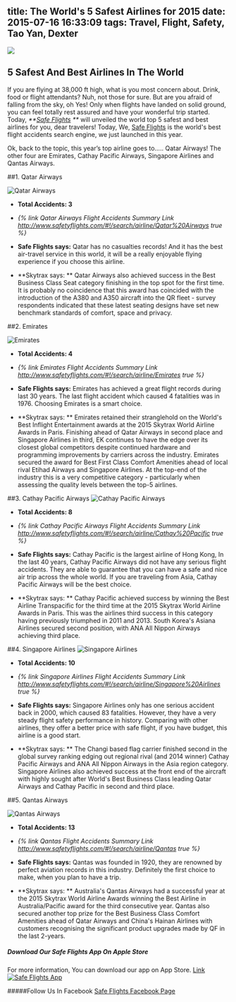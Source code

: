 title: The World's 5 Safest Airlines for 2015
date: 2015-07-16 16:33:09
tags: Travel, Flight, Safety, Tao Yan, Dexter
---
![](https://www.nationalairlines.com/css/images/nationalairlines_3.jpg)

## 5 Safest And Best Airlines In The World 
If you are flying at 38,000 ft high, what is you most concern about. Drink, food or flight attendants? Nuh, not those for sure. But are you afraid of falling from the sky, oh Yes! Only when flights have landed on solid ground, you can feel totally rest assured and have your wonderful trip started. Today, _**[Safe Flights](http://www.safetyflights.com/) **_ will unveiled the world top 5 safest and best airlines for you, dear travelers! Today, We, [Safe Flights](http://www.safetyflights.com/) is the world's best flight accidents search engine, we just launched in this year.

<!-- more --> 
Ok, back to the topic, this year’s top airline goes to…..
Qatar Airways! The other four are Emirates, Cathay Pacific Airways, Singapore Airlines and Qantas Airways.


##1. Qatar Airways

![Qatar Airways](http://www.lowcostholidays.com/blog/wp-content/uploads/2014/10/flightsinternationaluk.co_.uk_.jpg)

* **Total Accidents: 3** 
* _{% link Qatar Airways Flight Accidents Summary Link http://www.safetyflights.com/#!/search/airline/Qatar%20Airways true %}_

* **Safe Flights says:** Qatar has no casualties records! And it has the best air-travel service in this world, it will be a really enjoyable flying experience if you choose this airline.

* **Skytrax says: ** Qatar Airways also achieved success in the Best Business Class Seat category finishing in the top spot for the first time. It is probably no coincidence that this award has coincided with the introduction of the A380 and A350 aircraft into the QR fleet - survey respondents indicated that these latest seating designs have set new benchmark standards of comfort, space and privacy. 

##2. Emirates

![Emirates](http://www.aspireaviation.com/wp-content/uploads/2015/04/Image-1-An-Emirates-Boeing-777-300-ER-aircraft.jpg)

* **Total Accidents: 4** 
* _{% link Emirates Flight Accidents Summary Link http://www.safetyflights.com/#!/search/airline/Emirates true %}_
*  **Safe Flights says:**  Emirates has achieved a great flight records during last 30 years. The last flight accident which caused 4 fatalities was in 1976. Choosing Emirates is a smart choice.

*  **Skytrax says: ** Emirates retained their stranglehold on the World's Best Inflight Entertainment awards at the 2015 Skytrax World Airline Awards in Paris. Finishing ahead of Qatar Airways in second place and Singapore Airlines in third, EK continues to have the edge over its closest global competitors despite continued hardware and programming improvements by carriers across the industry. Emirates secured the award for Best First Class Comfort Amenities ahead of local rival Etihad Airways and Singapore Airlines. At the top-end of the industry this is a very competitive category - particularly when assessing the quality levels between the top-5 airlines.

##3. Cathay Pacific Airways
![Cathay Pacific Airways](http://downloads.cathaypacific.com/cx/aboutus/sd/2012/images/home/img_banner_1.jpg)

* **Total Accidents: 8** 
*  _{% link Cathay Pacific Airways Flight Accidents Summary Link http://www.safetyflights.com/#!/search/airline/Cathay%20Pacific true %}_
*  **Safe Flights says:** Cathay Pacific is the largest airline of Hong Kong, In the last 40 years, Cathay Pacific Airways did not have any serious flight accidents. They are able to guarantee that you can have a safe and nice air trip across the whole world. If you are traveling from Asia, Cathay Pacific Airways will be the best choice.

*  **Skytrax says: ** Cathay Pacific achieved success by winning the Best Airline Transpacific for the third time at the 2015 Skytrax World Airline Awards in Paris. This was the airlines third success in this category having previously triumphed in 2011 and 2013. South Korea's Asiana Airlines secured second position, with ANA All Nippon Airways achieving third place.

##4. Singapore Airlines
![Singapore Airlines](http://flyawaysimulation.com/images/downloadshots/2146-sing-sdbzip-18-sin3.jpg)

* **Total Accidents: 10** 
*  _{% link Singapore Airlines Flight Accidents Summary Link http://www.safetyflights.com/#!/search/airline/Singapore%20Airlines true %}_
*  **Safe Flights says:**  Singapore Airlines only has one serious accident back in 2000, which caused 83 fatalities. However, they have a very steady flight safety performance in history. Comparing with other airlines, they offer a better price with safe flight, if you have budget, this airline is a good start.

*  **Skytrax says: **  The Changi based flag carrier finished second in the global survey ranking edging out regional rival (and 2014 winner) Cathay Pacific Airways and ANA All Nippon Airways in the Asia region category. Singapore Airlines also achieved success at the front end of the aircraft with highly sought after World's Best Business Class leading Qatar Airways and Cathay Pacific in second and third place.

##5. Qantas Airways

![Qantas Airways](https://upload.wikimedia.org/wikipedia/commons/3/38/Qantas_A380-800_VH-OQD_SIN_2011-2-5.png)

* **Total Accidents: 13**  
* _{% link Qantas Flight Accidents Summary Link http://www.safetyflights.com/#!/search/airline/Qantas true %}_
* **Safe Flights says:**  Qantas was founded in 1920, they are renowned by perfect aviation records in this industry. Definitely the first choice to make, when you plan to have a trip.

* **Skytrax says: ** Australia's Qantas Airways had a successful year at the 2015 Skytrax World Airline Awards winning the Best Airline in Australia/Pacific award for the third consecutive year. Qantas also secured another top prize for the Best Business Class Comfort Amenities ahead of Qatar Airways and China's Hainan Airlines with customers recognising the significant product upgrades made by QF in the last 2-years.

##### Download Our Safe Flights  App On Apple Store
For more information, You can download our app on App Store. [Link](\https://itunes.apple.com/hk/app/flight-accidents/id998433297?mt=8&ign-mpt=uo%3D4)
[![Safe Flights App](http://www.safetyflights.com/images/ios-app.png)](https://itunes.apple.com/hk/app/flight-accidents/id998433297?mt=8&ign-mpt=uo%3D4)

#####Follow Us In Facebook
[Safe Flights Facebook Page](https://www.facebook.com/FlightSafetyIsWhatWeCare?fref=ts)
